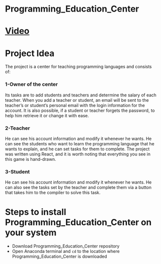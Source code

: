 <h1>Programming_Education_Center</h1>

# [Video](https://github.com/Adamakram02/Programming_Education_Center/assets/89554865/188aed85-86f3-4952-9db0-a201234288a6)

# Project Idea
The project is a center for teaching programming languages and consists of:
<h3>1-Owner of the center</h3>

Its tasks are to add students and teachers and determine the salary of each teacher.
When you add a teacher or student, an email will be sent to the teacher’s or student’s personal email with the login information for the account.
It is also possible, if a student or teacher forgets the password, to help him retrieve it or change it with ease.

<h3>2-Teacher</h3>

He can see his account information and modify it whenever he wants.
He can see the students who want to learn the programming language that he wants to explain, and he can set tasks for them to complete.
The project was written using React, and it is worth noting that everything you see in this game is hand-drawn.

<h3>3-Student</h3>

He can see his account information and modify it whenever he wants.
He can also see the tasks set by the teacher and complete them via a button that takes him to the compiler to solve this task.

# Steps to install Programming_Education_Center on your system
+ Download Programming_Education_Center repository
+ Open Anaconda terminal and ```cd``` to the location where Programming_Education_Center is downloaded

